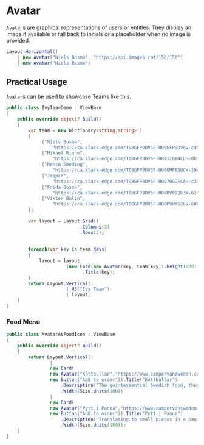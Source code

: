 # Avatar

`Avatar`s are graphical representations of users or entities. They display an image if available or fall back to initials or a placeholder when no image is provided.

```csharp demo-below
Layout.Horizontal()
    | new Avatar("Niels Bosma", "https://api.images.cat/150/150")            
    | new Avatar("Niels Bosma")
```


<WidgetDocs Type="Ivy.Avatar" ExtensionTypes="Ivy.AvatarExtensions" SourceUrl="https://github.com/Ivy-Interactive/Ivy-Framework/blob/main/Ivy/Widgets/Primitives/Avatar.cs"/>

## Practical Usage

`Avatar`s can be used to showcase Teams like this. 

```csharp demo-tabs
public class IvyTeamDemo : ViewBase
{
    public override object? Build()
    {
        var team = new Dictionary<string,string>()
        {
             {"Niels Bosma", 
                 "https://ca.slack-edge.com/T08GFP8DV5F-U08GFP8DV6V-c4f29d91e630-72"},
             {"Mikael Rinne", 
                 "https://ca.slack-edge.com/T08GFP8DV5F-U091ZQY4LLS-0b7df2f0bdc1-72"},
             {"Renco Smeding", 
                 "https://ca.slack-edge.com/T08GFP8DV5F-U08GMFBS8CW-19c489f08a2e-192"},
             {"Jesper", 
                 "https://ca.slack-edge.com/T08GFP8DV5F-U0970GDECAH-c3871d963505-192"},
             {"Frida Bosma", 
                 "https://ca.slack-edge.com/T08GFP8DV5F-U08MV9BQG3W-625070267114-192"},
             {"Viktor Bolin", 
                 "https://ca.slack-edge.com/T08GFP8DV5F-U08P9HK52LV-608a7c8601d4-192"},
        };
        
        var layout = Layout.Grid()
                           .Columns(3)
                           .Rows(2);
                          
                           
        foreach(var key in team.Keys)
        {
            layout = layout 
                      |new Card(new Avatar(key, team[key]).Height(200).Width(100))
                            .Title(key);
        }
        return Layout.Vertical()
                      | H3("Ivy Team")
                      | layout;
    }    
}
```

### Food Menu

```csharp demo-tabs
public class AvatarAsFoodIcon : ViewBase
{
    public override object? Build()
    {
        return Layout.Vertical()
                | 
                new Card(
                new Avatar("Köttbullar","https://www.campervansweden.com/assets/img/blog/461/traditional-swedish-dishes-kotbullar.jpg"),
                new Button("Add to order")).Title("Köttbullar")
                    .Description("The quintessential Swedish food, these meatballs are more than just a dish; they're a cultural icon.")
                    .Width(Size.Units(100))
                | 
                new Card(
                new Avatar("Pytt i Panna","https://www.campervansweden.com/assets/img/blog/461/traditional-swedish-dishes-pytt-panna.jpg"),
                new Button("Add to order")).Title("Pytt i Panna")
                    .Description("Translating to small pieces in a pan, this hearty hash of potatoes, onions, and meat is a beloved comfort food. It's a brilliant way to use leftovers and is often crowned with a fried egg.")
                    .Width(Size.Units(100));
    }    
}

```